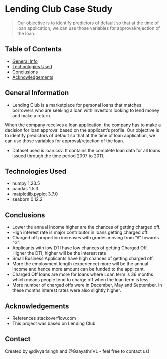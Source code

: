 # Lending Club Case Study
> Our objective is to identify predictors of default so that at the time of loan application, we can use
those variables for approval/rejection of the loan.


## Table of Contents
* [General Info](#general-information)
* [Technologies Used](#technologies-used)
* [Conclusions](#conclusions)
* [Acknowledgements](#acknowledgements)


## General Information
- Lending Club is a marketplace for personal loans that matches borrowers who are seeking a loan with investors
looking to lend money and make a return.

When the company receives a loan application, the company has to make a decision for loan approval based on the
applicant’s profile.
Our objective is to identify predictors of default so that at the time of loan application, we can use
those variables for approval/rejection of the loan.

- Dataset used is loan.csv.
It contains the complete loan data for all loans issued through the time period 2007 to 2011.

## Technologies Used
- numpy 1.23.5
- pandas 1.5.3
- matplotlib.pyplot 3.7.0
- seaborn 0.12.2    

## Conclusions
- Lower the annual Income higher are the chances of getting charged off.
- High interest rate is major contributor in loans getting charged off.
- Charged off proportion increases with grades moving from “A” towards “G”.
- Applicants with low DTI have low chances of getting Charged Off. Higher the DTI, higher will be the interest rate
- Small Business Applicants have high chances of getting charged off.
- More the employment length (experience) more will be the annual income and hence more amount can be funded to the applicant.
- Charged Off loans are more for loans where Loan term is 36 months which means people tend to charge off when the loan term is less.
- More number of charged offs were in December, May and September. In these months interest rates were also slightly higher.

## Acknowledgements
- References 
  stackoverflow.com 
- This project was based on Lending Club

## Contact
Created by @divya4singh and @GaayathriVL - feel free to contact us!

